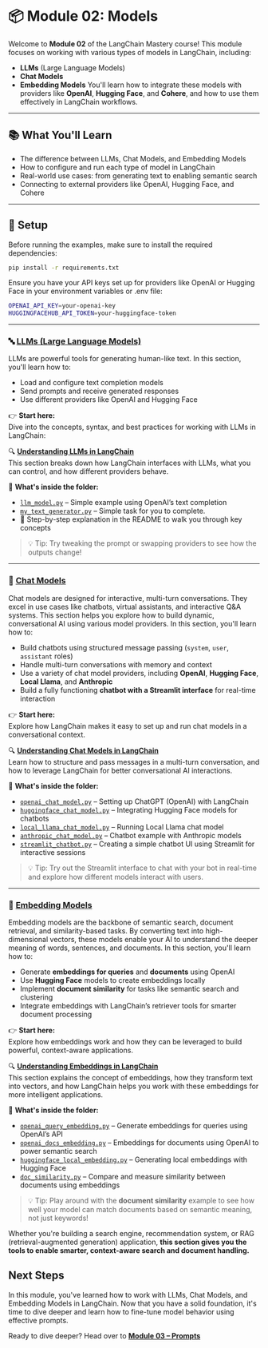 # 📦 Module 02: Models

Welcome to **Module 02** of the LangChain Mastery course! This module focuses on working with various types of models in LangChain, including:

-  **LLMs** (Large Language Models)
-  **Chat Models**
-  **Embedding Models**
You'll learn how to integrate these models with providers like **OpenAI**, **Hugging Face**, and **Cohere**, and how to use them effectively in LangChain workflows.
---

## 📚 What You'll Learn

- The difference between LLMs, Chat Models, and Embedding Models
- How to configure and run each type of model in LangChain
- Real-world use cases: from generating text to enabling semantic search
- Connecting to external providers like OpenAI, Hugging Face, and Cohere

---
## 🔧 Setup

Before running the examples, make sure to install the required dependencies:

```bash
pip install -r requirements.txt
```
Ensure you have your API keys set up for providers like OpenAI or Hugging Face in your environment variables or .env file:
```bash
OPENAI_API_KEY=your-openai-key
HUGGINGFACEHUB_API_TOKEN=your-huggingface-token
```
---

### 🔤 [LLMs (Large Language Models)](https://github.com/Adity-star/LangChainMastery/tree/main/Modules/02_models/LLMs)
LLMs are powerful tools for generating human-like text.
In this section, you'll learn how to:
- Load and configure text completion models
- Send prompts and receive generated responses
- Use different providers like OpenAI and Hugging Face

👉 **Start here:**  
Dive into the concepts, syntax, and best practices for working with LLMs in LangChain:

🔍 [**Understanding LLMs in LangChain**](https://github.com/Adity-star/LangChainMastery/tree/main/Modules/02_models/LLMs#-understanding-llms-in-langchain)  
This section breaks down how LangChain interfaces with LLMs, what you can control, and how different providers behave.

📁 **What's inside the folder:**

- [`llm_model.py`](https://github.com/Adity-star/LangChainMastery/blob/main/Modules/02_models/LLMs/llm_model.py) – Simple example using OpenAI’s text completion
- [`my_text_generator.py`](https://github.com/Adity-star/LangChainMastery/blob/main/Modules/02_models/LLMs/huggingface_llm.py) – Simple task for you to complete.
- 📝 Step-by-step explanation in the README to walk you through key concepts

> 💡 Tip: Try tweaking the prompt or swapping providers to see how the outputs change!

---
### 💬 [Chat Models](https://github.com/Adity-star/LangChainMastery/tree/main/Modules/02_models/ChatModels)

Chat models are designed for interactive, multi-turn conversations. They excel in use cases like chatbots, virtual assistants, and interactive Q&A systems. This section helps you explore how to build dynamic, conversational AI using various model providers.
In this section, you'll learn how to:
-  Build chatbots using structured message passing (`system`, `user`, `assistant` roles)
-  Handle multi-turn conversations with memory and context
-  Use a variety of chat model providers, including **OpenAI**, **Hugging Face**, **Local Llama**, and **Anthropic**
-  Build a fully functioning **chatbot with a Streamlit interface** for real-time interaction


👉 **Start here:**  
Explore how LangChain makes it easy to set up and run chat models in a conversational context.

🔍 [**Understanding Chat Models in LangChain**](https://github.com/Adity-star/LangChainMastery/tree/main/Modules/02_models/ChatModels#-understanding-chat-models-in-langchain)  
Learn how to structure and pass messages in a multi-turn conversation, and how to leverage LangChain for better conversational AI interactions.

📁 **What's inside the folder:**

- [`openai_chat_model.py`](https://github.com/Adity-star/LangChainMastery/blob/main/Modules/02_models/ChatModels/openai_chat_model.py) – Setting up ChatGPT (OpenAI) with LangChain
- [`huggingface_chat_model.py`](https://github.com/Adity-star/LangChainMastery/blob/main/Modules/02_models/ChatModels/huggingface_chat_model.py) – Integrating Hugging Face models for chatbots
- [`local_llama_chat_model.py`](https://github.com/Adity-star/LangChainMastery/blob/main/Modules/02_models/ChatModels/local_llama_chat_model.py) – Running Local Llama chat model
- [`anthropic_chat_model.py`](https://github.com/Adity-star/LangChainMastery/blob/main/Modules/02_models/ChatModels/anthropic_chat_model.py) – Chatbot example with Anthropic models
- [`streamlit_chatbot.py`](https://github.com/Adity-star/LangChainMastery/blob/main/Modules/02_models/ChatModels/streamlit_chatbot.py) – Creating a simple chatbot UI using Streamlit for interactive sessions

> 💡 Tip: Try out the Streamlit interface to chat with your bot in real-time and explore how different models interact with users.

---
### 🧠 [Embedding Models](https://github.com/Adity-star/LangChainMastery/tree/main/Modules/02_models/EmbeddingModels)

Embedding models are the backbone of semantic search, document retrieval, and similarity-based tasks. By converting text into high-dimensional vectors, these models enable your AI to understand the deeper meaning of words, sentences, and documents.
In this section, you'll learn how to:
-  Generate **embeddings for queries** and **documents** using OpenAI
-  Use **Hugging Face** models to create embeddings locally
-  Implement **document similarity** for tasks like semantic search and clustering
-  Integrate embeddings with LangChain’s retriever tools for smarter document processing



👉 **Start here:**  
Explore how embeddings work and how they can be leveraged to build powerful, context-aware applications.

🔍 [**Understanding Embeddings in LangChain**](https://github.com/Adity-star/LangChainMastery/tree/main/Modules/02_models/EmbeddingModels#-understanding-embeddings-in-langchain)  
This section explains the concept of embeddings, how they transform text into vectors, and how LangChain helps you work with these embeddings for more intelligent applications.


📁 **What's inside the folder:**

- [`openai_query_embedding.py`](https://github.com/Adity-star/LangChainMastery/blob/main/Modules/02_models/EmbeddingModels/openai_query_embedding.py) – Generate embeddings for queries using OpenAI’s API
- [`openai_docs_embedding.py`](https://github.com/Adity-star/LangChainMastery/blob/main/Modules/02_models/EmbeddingModels/openai_doc_embedding.py) – Embeddings for documents using OpenAI to power semantic search
- [`huggingface_local_embedding.py`](https://github.com/Adity-star/LangChainMastery/blob/main/Modules/02_models/EmbeddingModels/huggingface_local_embedding.py) – Generating local embeddings with Hugging Face
- [`doc_similarity.py`](https://github.com/Adity-star/LangChainMastery/blob/main/Modules/02_models/EmbeddingModels/doc_similarity.py) – Compare and measure similarity between documents using embeddings

> 💡 Tip: Play around with the **document similarity** example to see how well your model can match documents based on semantic meaning, not just keywords!

 Whether you're building a search engine, recommendation system, or RAG (retrieval-augmented generation) application, **this section gives you the tools to enable smarter, context-aware search and document handling.**

## Next Steps
In this module, you've learned how to work with LLMs, Chat Models, and Embedding Models in LangChain. 
Now that you have a solid foundation, it's time to dive deeper and learn how to fine-tune model behavior using effective prompts.

Ready to dive deeper? Head over to [**Module 03 – Prompts**](https://github.com/Adity-star/LangChainMastery/tree/main/Modules/03_prompts)

